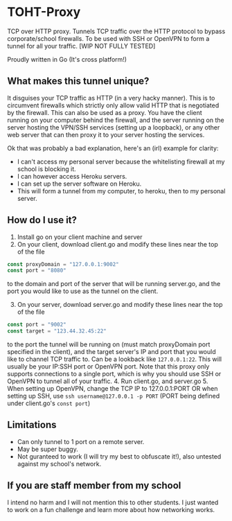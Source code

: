 # TOHT-Proxy
TCP over HTTP proxy. Tunnels TCP traffic over the HTTP protocol to bypass corporate/school firewalls. To be used with SSH or OpenVPN to form a tunnel for all your traffic. [WIP NOT FULLY TESTED]

Proudly written in Go (It's cross platform!)

## What makes this tunnel unique?
It disguises your TCP traffic as HTTP (in a very hacky manner). This is to circumvent firewalls which strictly only
allow valid HTTP that is negotiated by the firewall. This can also be used as a proxy. You have the 
client running on your computer behind the firewall, and the server running on the server hosting the VPN/SSH services
(setting up a loopback), or any other web server that can then proxy it to your server hosting the services.

Ok that was probably a bad explanation, here's an (irl) example for clarity:
- I can't access my personal server because the whitelisting firewall at my school is blocking it.
- I can however access Heroku servers.
- I can set up the server software on Heroku.
- This will form a tunnel from my computer, to heroku, then to my personal server.

## How do I use it?
1. Install go on your client machine and server
2. On your client, download client.go and modify these lines near the top of the file

  ```go
  const proxyDomain = "127.0.0.1:9002"
  const port = "8080"
  ```
  
  to the domain and port of the server that will be running server.go, and the port you would like to use
  as the tunnel on the client.

3. On your server, download server.go and modify these lines near the top of the file

  ```go
  const port = "9002"
  const target = "123.44.32.45:22"
  ```

  to the port the tunnel will be running on (must match proxyDomain port specified in the client), and the target
  server's IP and port that you would like to channel TCP traffic to. Can be a lookback like `127.0.0.1:22`. This
  will usually be your IP:SSH port or OpenVPN port. Note that this proxy only supports connections to a single port,
  which is why you should use SSH or OpenVPN to tunnel all of your traffic.
4. Run client.go, and server.go
5. When setting up OpenVPN, change the TCP IP to 127.0.0.1:PORT
  OR when setting up SSH, use `ssh username@127.0.0.1 -p PORT` (PORT being defined under client.go's `const port`)

## Limitations
- Can only tunnel to 1 port on a remote server.
- May be super buggy.
- Not guranteed to work (I will try my best to obfuscate it!), also untested against
my school's network.

## If you are staff member from my school
I intend no harm and I will not mention this to other students. I just wanted to work on a fun challenge and
learn more about how networking works.
